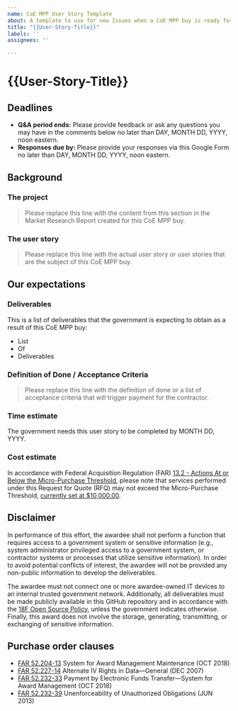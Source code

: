 ```yaml
---
name: CoE MPP User Story Template
about: A template to use for new Issues when a CoE MPP buy is ready for solicitation.
title: "{{User-Story-Title}}"
labels: ''
assignees: ''

---
```


# {{User-Story-Title}}

## Deadlines

* **Q&A period ends:** Please provide feedback or ask any questions you may have in the comments below no later than DAY, MONTH DD, YYYY, noon eastern.
* **Responses due by:** Please provide your responses via this Google Form no later than DAY, MONTH DD, YYYY, noon eastern.

## Background

### The project

> Please replace this line with the content from this section in the Market Research Report created for this CoE MPP buy.

### The user story

> Please replace this line with the actual user story or user stories that are the subject of this CoE MPP buy.

## Our expectations

### Deliverables

This is a list of deliverables that the government is expecting to obtain as a result of this CoE MPP buy:

* List
* Of
* Deliverables

### Definition of Done / Acceptance Criteria

> Please replace this line with the definition of done or a list of acceptance criteria that will trigger payment for the contractor.

### Time estimate

The government needs this user story to be completed by MONTH DD, YYYY.

### Cost estimate

In accordance with Federal Acquisition Regulation (FAR) [13.2 - Actions At or Below the Micro-Purchase Threshold](https://acquisition.gov/content/part-13-simplified-acquisition-procedures#i1111868), please note that services performed under this Request for Quote (RFQ) may not exceed the Micro-Purchase Threshold, [currently set at $10,000.00](https://www.gsa.gov/cdnstatic/Policy_Initiatives/Class%20Deviation%202018-01%20MPT%20and%20SAT%20Increase.pdf).

## Disclaimer

In performance of this effort, the awardee shall not perform a function that requires access to a government system or sensitive information (e.g., system administrator privileged access to a government system, or contractor systems or processes that utilize sensitive information). In order to avoid potential conflicts of interest, the awardee will not be provided any non-public information to develop the deliverables.

The awardee must not connect one or more awardee-owned IT devices to an internal trusted government network. Additionally, all deliverables must be made publicly available in this GitHub repository and in accordance with the [18F Open Source Policy](https://18f.gsa.gov/open-source-policy/), unless the government indicates otherwise. Finally, this award does not involve the storage, generating, transmitting, or exchanging of sensitive information.

## Purchase order clauses

* [FAR 52.204-13](https://www.acquisition.gov/content/52204-13-system-award-management-maintenance#i1064160) System for Award Management Maintenance (OCT 2018)
* [FAR 52.227-14](https://www.acquisition.gov/content/52227-14alternate-v#i1052520) Alternate IV Rights in Data—General (DEC 2007)
* [FAR 52.232-33](https://www.acquisition.gov/content/52232-33-payment-electronic-funds-transfer-system-award-management#i1050674) Payment by Electronic Funds Transfer—System for Award Management (OCT 2018)
* [FAR 52.232-39](https://www.acquisition.gov/content/52232-39-unenforceability-unauthorized-obligations#i1050840) Unenforceability of Unauthorized Obligations (JUN 2013)
